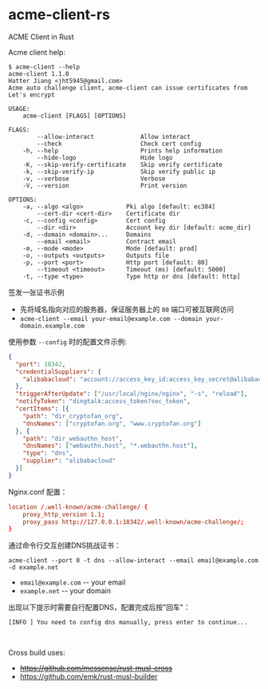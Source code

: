 # acme-client-rs

ACME Client in Rust

Acme client help:
```shell
$ acme-client --help
acme-client 1.1.0
Hatter Jiang <jht5945@gmail.com>
Acme auto challenge client, acme-client can issue certificates from Let's encrypt

USAGE:
    acme-client [FLAGS] [OPTIONS]

FLAGS:
        --allow-interact             Allow interact
        --check                      Check cert config
    -h, --help                       Prints help information
        --hide-logo                  Hide logo
    -K, --skip-verify-certificate    Skip verify certificate
    -k, --skip-verify-ip             Skip verify public ip
    -v, --verbose                    Verbose
    -V, --version                    Print version

OPTIONS:
    -a, --algo <algo>            Pki algo [default: ec384]
        --cert-dir <cert-dir>    Certificate dir
    -c, --config <config>        Cert config
        --dir <dir>              Account key dir [default: acme_dir]
    -d, --domain <domain>...     Domains
        --email <email>          Contract email
    -m, --mode <mode>            Mode [default: prod]
    -o, --outputs <outputs>      Outputs file
    -p, --port <port>            Http port [default: 80]
        --timeout <timeout>      Timeout (ms) [default: 5000]
    -t, --type <type>            Type http or dns [default: http]
```

签发一张证书示例
* 先将域名指向对应的服务器，保证服务器上的 `80` 端口可被互联网访问
* `acme-client --email your-email@example.com --domain your-domain.example.com`

使用参数 `--config` 时的配置文件示例:
```json
{
  "port": 18342,
  "credentialSuppliers": {
    "alibabacloud": "account://access_key_id:access_key_secret@alibabacloud?id=dns"
  },
  "triggerAfterUpdate": ["/usr/local/nginx/nginx", "-s", "reload"],
  "notifyToken": "dingtalk:access_token?sec_token",
  "certItems": [{
    "path": "dir_cryptofan_org",
    "dnsNames": ["cryptofan.org", "www.cryptofan.org"]
  }, {
    "path": "dir_webauthn_host",
    "dnsNames": ["webauthn.host", "*.webauthn.host"],
    "type": "dns",
    "supplier": "alibabacloud"
  }]
}
```

Nginx.conf 配置：
```nginx.conf
location /.well-known/acme-challenge/ {
    proxy_http_version 1.1;
    proxy_pass http://127.0.0.1:18342/.well-known/acme-challenge/;
}
```

通过命令行交互创建DNS挑战证书：
```shell
acme-client --port 0 -t dns --allow-interact --email email@example.com -d example.net
```

* `email@example.com` -- your email
* `example.net` -- your domain

出现以下提示时需要自行配置DNS，配置完成后按"回车"：
```shell
[INFO ] You need to config dns manually, press enter to continue...
```


<br>

Cross build uses: 
- ~~https://github.com/messense/rust-musl-cross~~
- https://github.com/emk/rust-musl-builder


